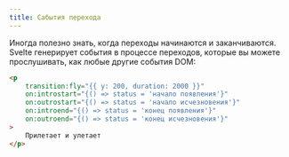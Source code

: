 ```yaml
---
title: Сабытия перехода
---
```


Иногда полезно знать, когда переходы начинаются и заканчиваются. Svelte генерирует события в процессе переходов, которые вы можете прослушивать, как любые другие события DOM:

```html
<p
	transition:fly="{{ y: 200, duration: 2000 }}"
	on:introstart="{() => status = 'начало появления'}"
	on:outrostart="{() => status = 'начало исчезновения'}"
	on:introend="{() => status = 'конец появления'}"
	on:outroend="{() => status = 'конец исчезновения'}"
>
	Прилетает и улетает
</p>
```